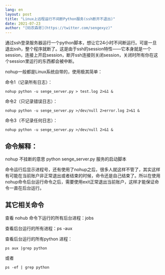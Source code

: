 ```yaml
---
lang: en
layout: post
title: "Linux上远程运行不间断Python服务(ssh断开不退出)"
date: 2021-07-23
author: "[码农森哥](https://twitter.com/sengexyz)"
---
```



通过ssh登录服务器运行一个python脚本，想让它24小时不间断运行。可是一旦退出ssh，整个程序就断了。这是由于ssh的session特性——它本身就是一个session，连接上开启session，断开ssh连接则关闭session，关闭时所有你在这个session里运行的东西都会被中断。

nohup一般都是Linux系统自带的，使用极其简单：

命令1（记录所有日志）： 
```
nohup python -u senge_server.py > test.log 2>&1 & 
```

命令2（只记录错误日志）：
```
nohup python -u senge_server.py >/dev/null 2>error.log 2>&1 & 
```

命令3（不记录任何日志）：
```
nohup python -u senge_server.py >/dev/null 2>&1 & 
```


## 命令解释：
nohup 不挂断的意思
python senge_server.py 服务的启动脚本

命令运行后显示进程号，还有使用了nohup之后，很多人就这样不管了，其实这样有可能在当前账户非正常退出或者结束的时候，命令还是自己结束了。所以在使用nohup命令后台运行命令之后，需要使用exit正常退出当前账户，这样才能保证命令一直在后台运行。


## 其它相关命令
查看 nohub 命令下运行的所有后台进程：jobs

查看后台运行的所有进程：ps -aux

查看后台运行的所有python 进程：

```
ps aux |grep python
```
或者
```
ps -ef | grep python
```

